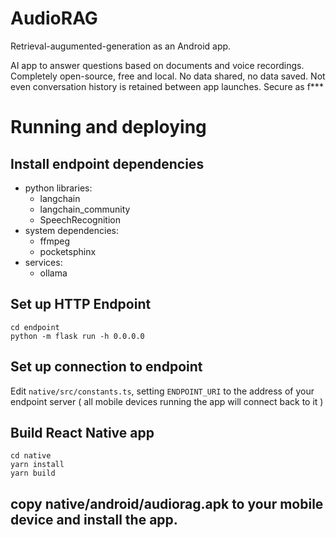 # AudioRAG

Retrieval-augumented-generation as an Android app.

AI app to answer questions based on documents and voice recordings. Completely open-source, free and local. No data shared, no data saved. Not even conversation history is retained between app launches. Secure as f\*\*\*

# Running and deploying

## Install endpoint dependencies

- python libraries:
  - langchain
  - langchain_community
  - SpeechRecognition
- system dependencies:
  - ffmpeg
  - pocketsphinx
- services:
  - ollama

## Set up HTTP Endpoint

```
cd endpoint
python -m flask run -h 0.0.0.0
```

## Set up connection to endpoint

Edit `native/src/constants.ts`, setting `ENDPOINT_URI` to the address of your endpoint server ( all mobile devices running the app will connect back to it )

## Build React Native app

```shell
cd native
yarn install
yarn build
```

## copy native/android/audiorag.apk to your mobile device and install the app.
